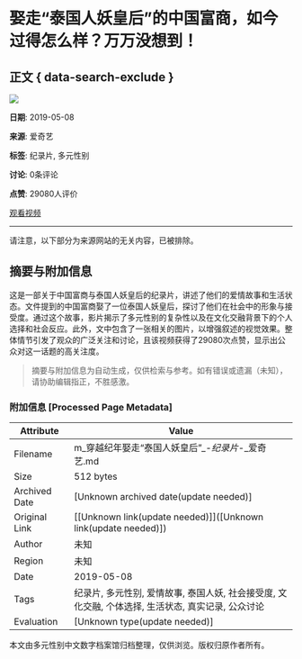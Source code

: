 # 娶走“泰国人妖皇后”的中国富商，如今过得怎么样？万万没想到！

## 正文 { data-search-exclude }


![](//pic6.iqiyipic.com/image/20190508/54/0c/v_129191587_m_601.jpg)

**日期**: 2019-05-08

**来源**: 爱奇艺

**标签**: 纪录片, 多元性别

**讨论**: 0条评论

**点赞**: 29080人评价

[观看视频](http://www.iqiyi.com/a_19rrhtnbzd.html)

--- 

请注意，以下部分为来源网站的无关内容，已被排除。
<!-- tcd_original_link https://m.iqiyi.com/v_19rshjhmew.html?vfrm=2-3-0-1 -->


## 摘要与附加信息

<!-- tcd_abstract -->
这是一部关于中国富商与泰国人妖皇后的纪录片，讲述了他们的爱情故事和生活状态。文件提到的中国富商娶了一位泰国人妖皇后，探讨了他们在社会中的形象与接受度。通过这个故事，影片揭示了多元性别的复杂性以及在文化交融背景下的个人选择和社会反应。此外，文中包含了一张相关的图片，以增强叙述的视觉效果。整体情节引发了观众的广泛关注和讨论，且该视频获得了29080次点赞，显示出公众对这一话题的高关注度。
<!-- tcd_abstract_end -->

> 摘要与附加信息为自动生成，仅供检索与参考。如有错误或遗漏（未知），请协助编辑指正，不胜感激。

### 附加信息 [Processed Page Metadata]

| Attribute       | Value                                  |
|-----------------|----------------------------------------|
| Filename        | m_穿越纪年娶走“泰国人妖皇后”_-_纪录片_-_爱奇艺.md                             |
| Size            | 512 bytes                           |
| Archived Date   | [Unknown archived date(update needed)]                             |
| Original Link   | [[Unknown link(update needed)]]([Unknown link(update needed)])                       |
| Author          | 未知                               |
| Region          | 未知                               |
| Date            | 2019-05-08                                 |
| Tags            | 纪录片, 多元性别, 爱情故事, 泰国人妖, 社会接受度, 文化交融, 个体选择, 生活状态, 真实记录, 公众讨论                                 |
| Evaluation            | [Unknown type(update needed)]                                 |
<!-- tcd_table_end -->

本文由多元性别中文数字档案馆归档整理，仅供浏览。版权归原作者所有。

